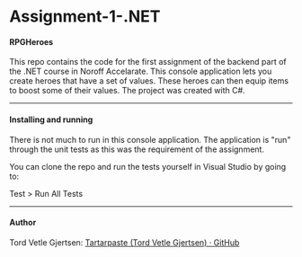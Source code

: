 # Assignment-1-.NET

#### RPGHeroes

This repo contains the code for the first assignment of the backend part of the .NET course in Noroff Accelarate. This console application lets you create heroes that have a set of values. These heroes can then equip items to boost some of their values. The project was created with C#.

---

#### Installing and running

There is not much to run in this console application. The application is "run" through the unit tests as this was the requirement of the assignment.

You can clone the repo and run the tests yourself in Visual Studio by going to: 

Test > Run All Tests

---

#### Author

Tord Vetle Gjertsen: [Tartarpaste (Tord Vetle Gjertsen) · GitHub](https://github.com/Tartarpaste)